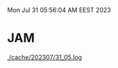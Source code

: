 Mon Jul 31 05:56:04 AM EEST 2023
# JAM
<a href='./cache/202307/31_05.log'>./cache/202307/31_05.log</a>
